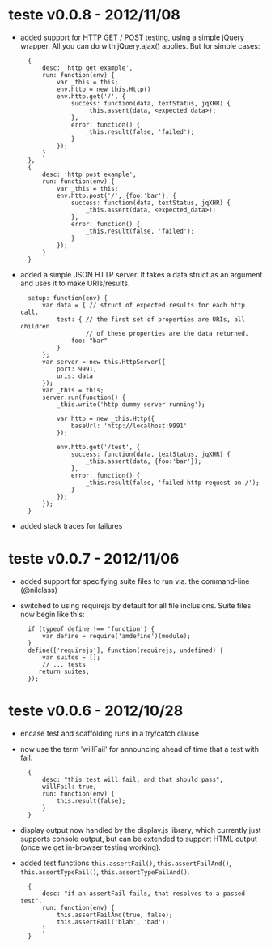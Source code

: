 teste v0.0.8 - 2012/11/08
=========================

- added support for HTTP GET / POST testing, using a simple jQuery wrapper. All
  you can do with jQuery.ajax() applies. But for simple cases:

		{
			desc: 'http get example',
			run: function(env) {
				var _this = this;
				env.http = new this.Http()
				env.http.get('/', {
					success: function(data, textStatus, jqXHR) {
						_this.assert(data, <expected_data>);
					},
					error: function() {
						_this.result(false, 'failed');
					}
				});
			}
		},
		{
			desc: 'http post example',
			run: function(env) {
				var _this = this;
				env.http.post('/', {foo:'bar'}, {
					success: function(data, textStatus, jqXHR) {
						_this.assert(data, <expected_data>);
					},
					error: function() {
						_this.result(false, 'failed');
					}
				});
			}
		}

- added a simple JSON HTTP server. It takes a data struct as an argument and
  uses it to make URIs/results.

		setup: function(env) {
			var data = { // struct of expected results for each http call.
		        test: { // the first set of properties are URIs, all children
		                // of these properties are the data returned.
		            foo: "bar"
		        }
		    };
		    var server = new this.HttpServer({
		        port: 9991,
		        uris: data
		    });
		    var _this = this;
		    server.run(function() {
		        _this.write('http dummy server running');

		        var http = new _this.Http({
		            baseUrl: 'http://localhost:9991'
		        });

		        env.http.get('/test', {
		            success: function(data, textStatus, jqXHR) {
		                _this.assert(data, {foo:'bar'});
		            },
		            error: function() {
		                _this.result(false, 'failed http request on /');
		            }
		        });
		    });
		}

- added stack traces for failures


teste v0.0.7 - 2012/11/06
=========================

- added support for specifying suite files to run via. the command-line
  (@nilclass)

- switched to using requirejs by default for all file inclusions. Suite files
  now begin like this:

		if (typeof define !== 'function') {
			var define = require('amdefine')(module);
		}
		define(['requirejs'], function(requirejs, undefined) {
			var suites = [];
			// ... tests
		   return suites;
		});


teste v0.0.6 - 2012/10/28
=========================

- encase test and scaffolding runs in a try/catch clause

- now use the term 'willFail' for announcing ahead of time that a test with
  fail.

		{
			desc: "this test will fail, and that should pass",
			willFail: true,
			run: function(env) {
				this.result(false);
			}
		}

- display output now handled by the display.js library, which currently just
  supports console output, but can be extended to support HTML output (once we
  get in-browser testing working).

- added test functions `this.assertFail()`, `this.assertFailAnd()`,
  `this.assertTypeFail()`, `this.assertTypeFailAnd()`.


		{
			desc: "if an assertFail fails, that resolves to a passed test",
			run: function(env) {
				this.assertFailAnd(true, false);
				this.assertFail('blah', 'bad');
			}
		}

